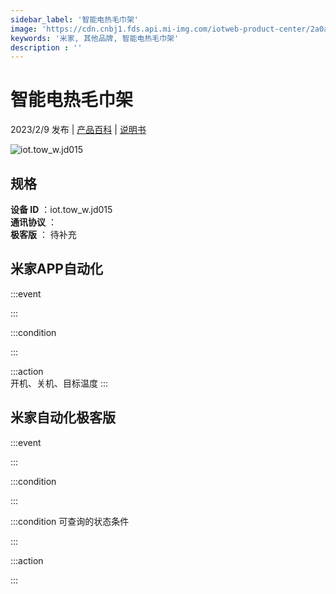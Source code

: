 ```yaml
---
sidebar_label: '智能电热毛巾架'
image: 'https://cdn.cnbj1.fds.api.mi-img.com/iotweb-product-center/2a0a1f9f699c339b4fdecf3f5f3690fe_1670478304550.png?GalaxyAccessKeyId=AKVGLQWBOVIRQ3XLEW&Expires=9223372036854775807&Signature=1RKt8Oj2TkmehzOkladndVNI+xs='
keywords: '米家, 其他品牌, 智能电热毛巾架'
description : ''
---
```

# 智能电热毛巾架

2023/2/9 发布 | [产品百科](https://home.mi.com/webapp/content/baike/product/index.html?model=iot.tow_w.jd015/) | [说明书](https://home.mi.com/views/introduction.html?model=iot.tow_w.jd015&region=cn)

![iot.tow_w.jd015](https://cdn.cnbj1.fds.api.mi-img.com/iotweb-product-center/2a0a1f9f699c339b4fdecf3f5f3690fe_1670478304550.png?GalaxyAccessKeyId=AKVGLQWBOVIRQ3XLEW&Expires=9223372036854775807&Signature=1RKt8Oj2TkmehzOkladndVNI+xs=)

## 规格  
> 
**设备 ID** ：iot.tow_w.jd015  
**通讯协议** ：  
**极客版**  ： 待补充 


## 米家APP自动化  

:::event  

:::

:::condition  

:::

:::action   
开机、关机、目标温度
:::

## 米家自动化极客版  

:::event  

:::

:::condition  

:::

:::condition 可查询的状态条件  

:::

:::action  

:::

        
